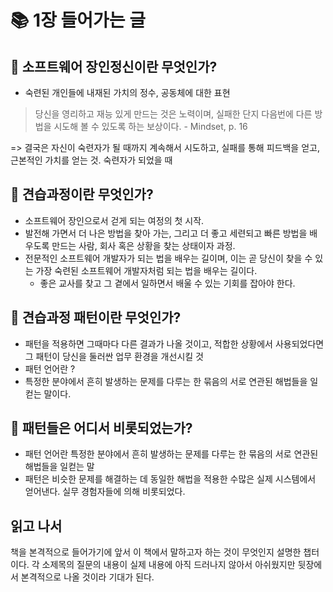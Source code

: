 # 📚  1장 들어가는 글 

## 📖 소프트웨어 장인정신이란 무엇인가?

- 숙련된 개인들에 내재된 가치의 정수, 공동체에 대한 표현

> 당신을 영리하고 재능 있게 만드는 것은 노력이며, 실패한 단지 다음번에 다른 방법을 시도해 볼 수 있도록 하는 보상이다. - Mindset, p. 16

=> 결국은 자신이 숙련자가 될 때까지 계속해서 시도하고, 실패를 통해 피드백을 얻고, 근본적인 가치를 얻는 것. 숙련자가 되었을 때 

## 📖 견습과정이란 무엇인가?

- 소프트웨어 장인으로서 걷게 되는 여정의 첫 시작.
- 발전해 가면서 더 나은 방법을 찾아 가는, 그리고 더 좋고 세련되고 빠른 방법을 배우도록 만드는 사람, 회사 혹은 상황을 찾는 상태이자 과정.
- 전문적인 소프트웨어 개발자가 되는 법을 배우는 길이며, 이는 곧 당신이 찾을 수 있는 가장 숙련된 소프트웨어 개발자처럼 되는 법을 배우는 길이다. 
  - 좋은 교사를 찾고 그 곁에서 일하면서 배울 수 있는 기회를 잡아야 한다. 

## 📖 견습과정 패턴이란 무엇인가?
- 패턴을 적용하면 그때마다 다른 결과가 나올 것이고, 적합한 상황에서 사용되었다면 그 패턴이 당신을 둘러싼 업무 환경을 개선시킬 것
- 패턴 언어란 ? 
- 특정한 분야에서 흔히 발생하는 문제를 다루는 한 묶음의 서로 연관된 해법들을 일컫는 말이다. 
 
## 📖 패턴들은 어디서 비롯되었는가?
- 패턴 언어란 특정한 분야에서 흔히 발생하는 문제를 다루는 한 묶음의 서로 연관된 해법들을 일컫는 말
- 패턴은 비슷한 문제를 해결하는 데 동일한 해법을 적용한 수많은 실제 시스템에서 얻어낸다. 실무 경험자들에 의해 비롯되었다.

## 읽고 나서 

책을 본격적으로 들어가기에 앞서 이 책에서 말하고자 하는 것이 무엇인지 설명한 챕터이다. 각 소제목의 질문의 내용이 실제 내용에 아직 드러나지 않아서 아쉬웠지만 뒷장에서 본격적으로 나올 것이라 기대가 된다. 
